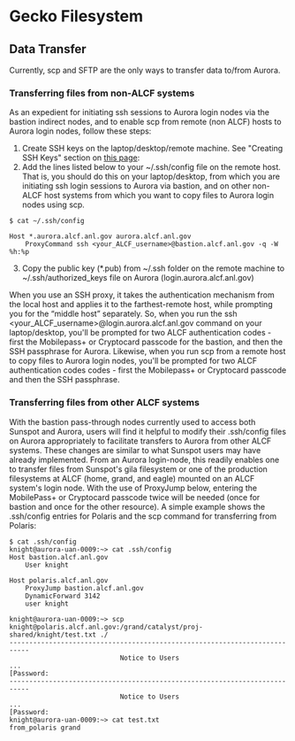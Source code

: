 # Gecko Filesystem

## Data Transfer

Currently, scp and SFTP are the only ways to transfer data to/from Aurora. 

### Transferring files from non-ALCF systems

As an expedient for initiating ssh sessions to Aurora login nodes via the bastion indirect nodes, and to enable scp from remote (non ALCF) hosts to Aurora login nodes, follow these steps:

1. Create SSH keys on the laptop/desktop/remote machine. See "Creating SSH Keys" section on [this page](https://help.cels.anl.gov/docs/linux/ssh/):
2. Add the lines listed below to your ~/.ssh/config file on the remote host. That is, you should do this on your laptop/desktop, from which you are initiating ssh login sessions to Aurora via bastion, and on other non-ALCF host systems from which you want to copy files to Aurora login nodes using scp.

```
$ cat ~/.ssh/config

Host *.aurora.alcf.anl.gov aurora.alcf.anl.gov
	ProxyCommand ssh <your_ALCF_username>@bastion.alcf.anl.gov -q -W %h:%p
```

3. Copy the public key (*.pub) from ~/.ssh folder on the remote machine to ~/.ssh/authorized_keys file on Aurora (login.aurora.alcf.anl.gov)

When you use an SSH proxy, it takes the authentication mechanism from the local host and applies it to the farthest-remote host, while prompting you for the “middle host” separately. So, when you run the ssh <your_ALCF_username>@login.aurora.alcf.anl.gov  command on your laptop/desktop, you'll be prompted for two ALCF authentication codes - first the Mobilepass+ or Cryptocard passcode for the bastion, and then the SSH passphrase for Aurora. Likewise, when you run scp from a remote host to copy files to Aurora login nodes, you'll be prompted for two ALCF authentication codes codes - first the Mobilepass+ or Cryptocard passcode and then the SSH passphrase.

 
### Transferring files from other ALCF systems

With the bastion pass-through nodes currently used to access both Sunspot and Aurora, users will find it helpful to modify their .ssh/config files on Aurora appropriately to facilitate transfers to Aurora from other ALCF systems. These changes are similar to what Sunspot users may have already implemented. From an Aurora login-node, this readily enables one to transfer files from Sunspot's gila filesystem or one of the production filesystems at ALCF (home, grand, and eagle) mounted on an ALCF system's login node. With the use of ProxyJump below, entering the MobilePass+ or Cryptocard passcode twice will be needed (once for bastion and once for the other resource).  A simple example shows the .ssh/config entries for Polaris and the scp command for transferring from Polaris:

```
$ cat .ssh/config
knight@aurora-uan-0009:~> cat .ssh/config
Host bastion.alcf.anl.gov
    User knight

Host polaris.alcf.anl.gov
    ProxyJump bastion.alcf.anl.gov
    DynamicForward 3142
    user knight
```

```
knight@aurora-uan-0009:~> scp knight@polaris.alcf.anl.gov:/grand/catalyst/proj-shared/knight/test.txt ./
---------------------------------------------------------------------------
                            Notice to Users
...
[Password:
---------------------------------------------------------------------------
                            Notice to Users
... 
[Password:
knight@aurora-uan-0009:~> cat test.txt 
from_polaris grand
```
